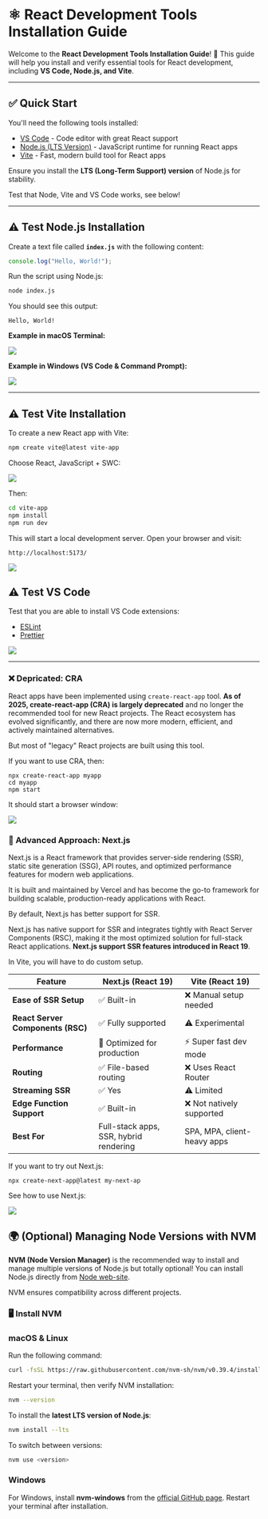 # ⚛️ React Development Tools Installation Guide

Welcome to the **React Development Tools Installation Guide**! 🚀 This guide will help you install and verify essential tools for React development, including **VS Code, Node.js, and Vite**.

---

## ✅ Quick Start

You'll need the following tools installed:

- [VS Code](https://code.visualstudio.com) - Code editor with great React support
- [Node.js (LTS Version)](https://nodejs.org/en) - JavaScript runtime for running React apps
- [Vite](https://vitejs.dev/) - Fast, modern build tool for React apps

Ensure you install the **LTS (Long-Term Support) version** of Node.js for stability.

Test that Node, Vite and VS Code works, see below!

---

## ⚠️ Test Node.js Installation

Create a text file called **`index.js`** with the following content:

```javascript
console.log("Hello, World!");
```

Run the script using Node.js:

```bash
node index.js
```

You should see this output:

```
Hello, World!
```

**Example in macOS Terminal:**

![](images/node.gif)

**Example in Windows (VS Code & Command Prompt):**

![](images/node-windows.png)

---

## ⚠️ Test Vite Installation

To create a new React app with Vite:

```bash
npm create vite@latest vite-app
```

Choose React, JavaScript + SWC:

![](images/vite.gif)

Then:

```bash
cd vite-app
npm install
npm run dev
```

This will start a local development server. Open your browser and visit:

```
http://localhost:5173/
```

![](images/vite-running.png)

## ⚠️ Test VS Code

Test that you are able to install VS Code extensions:

- [ESLint](https://marketplace.visualstudio.com/items?itemName=dbaeumer.vscode-eslint)
- [Prettier](https://marketplace.visualstudio.com/items?itemName=esbenp.prettier-vscode)

![](images/vs-code-extensions.gif)

---

### ❌ Depricated: CRA

React apps have been implemented using `create-react-app` tool. **As of 2025, create-react-app (CRA) is largely deprecated** and no longer the recommended tool for new React projects. The React ecosystem has evolved significantly, and there are now more modern, efficient, and actively maintained alternatives.

But most of "legacy" React projects are built using this tool.

If you want to use CRA, then:

    npx create-react-app myapp
    cd myapp
    npm start

It should start a browser window:

![](images/cra.png)

### 🌟 Advanced Approach: Next.js

Next.js is a React framework that provides server-side rendering (SSR), static site generation (SSG), API routes, and optimized performance features for modern web applications.

It is built and maintained by Vercel and has become the go-to framework for building scalable, production-ready applications with React.

By default, Next.js has better support for SSR.

Next.js has native support for SSR and integrates tightly with React Server Components (RSC), making it the most optimized solution for full-stack React applications. **Next.js support SSR features introduced in React 19**.

In Vite, you will have to do custom setup.

| Feature                           | Next.js (React 19)                     | Vite (React 19)             |
| --------------------------------- | -------------------------------------- | --------------------------- |
| **Ease of SSR Setup**             | ✅ Built-in                            | ❌ Manual setup needed      |
| **React Server Components (RSC)** | ✅ Fully supported                     | ⚠️ Experimental             |
| **Performance**                   | 🚀 Optimized for production            | ⚡ Super fast dev mode      |
| **Routing**                       | ✅ File-based routing                  | ❌ Uses React Router        |
| **Streaming SSR**                 | ✅ Yes                                 | ⚠️ Limited                  |
| **Edge Function Support**         | ✅ Built-in                            | ❌ Not natively supported   |
| **Best For**                      | Full-stack apps, SSR, hybrid rendering | SPA, MPA, client-heavy apps |

If you want to try out Next.js:

    npx create-next-app@latest my-next-ap

See how to use Next.js:

![](images/nextjs-running.gif)

## 🌍 (Optional) Managing Node Versions with NVM

**NVM (Node Version Manager)** is the recommended way to install and manage multiple versions of Node.js but totally optional! You can install Node.js directly from [Node web-site](https://nodejs.org/en).

NVM ensures compatibility across different projects.

### 🖥️ Install NVM

### **macOS & Linux**

Run the following command:

```bash
curl -fsSL https://raw.githubusercontent.com/nvm-sh/nvm/v0.39.4/install.sh | bash
```

Restart your terminal, then verify NVM installation:

```bash
nvm --version
```

To install the **latest LTS version of Node.js**:

```bash
nvm install --lts
```

To switch between versions:

```bash
nvm use <version>
```

### **Windows**

For Windows, install **nvm-windows** from the [official GitHub page](https://github.com/coreybutler/nvm-windows/releases). Restart your terminal after installation.
